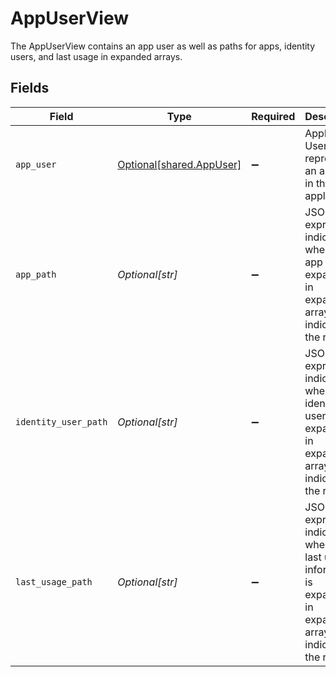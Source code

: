 # AppUserView

The AppUserView contains an app user as well as paths for apps, identity users, and last usage in expanded arrays.


## Fields

| Field                                                                                                                    | Type                                                                                                                     | Required                                                                                                                 | Description                                                                                                              |
| ------------------------------------------------------------------------------------------------------------------------ | ------------------------------------------------------------------------------------------------------------------------ | ------------------------------------------------------------------------------------------------------------------------ | ------------------------------------------------------------------------------------------------------------------------ |
| `app_user`                                                                                                               | [Optional[shared.AppUser]](../../models/shared/appuser.md)                                                               | :heavy_minus_sign:                                                                                                       | Application User that represents an account in the application.                                                          |
| `app_path`                                                                                                               | *Optional[str]*                                                                                                          | :heavy_minus_sign:                                                                                                       | JSONPATH expression indicating where the app is expanded in expanded arrays indicated in the request.                    |
| `identity_user_path`                                                                                                     | *Optional[str]*                                                                                                          | :heavy_minus_sign:                                                                                                       | JSONPATH expression indicating where the identity user is expanded in expanded arrays indicated in the request.          |
| `last_usage_path`                                                                                                        | *Optional[str]*                                                                                                          | :heavy_minus_sign:                                                                                                       | JSONPATH expression indicating where the last usage information is expanded in expanded arrays indicated in the request. |
